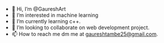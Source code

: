 - 👋 Hi, I’m @GaureshArt
- 👀 I’m interested in machine learning 
- 🌱 I’m currently learning c++.
- 💞️ I’m looking to collaborate on web development project.
- 📫 How to reach me dm me at gaureshtambe25@gmail.com.

<!---
GaureshArt/GaureshArt is a ✨ special ✨ repository because its `README.md` (this file) appears on your GitHub profile.
You can click the Preview link to take a look at your changes.
--->
